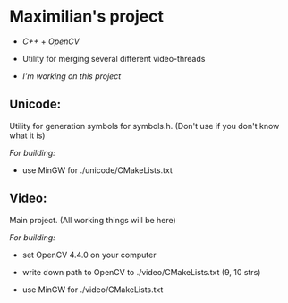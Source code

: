 # Maximilian's project

* *C++* + *OpenCV*

- Utility for merging several different video-threads

- *I'm working on this project*



## Unicode:
Utility for generation symbols for symbols.h. (Don't use if you don't know what it is)

*For building:*

- use MinGW for ./unicode/CMakeLists.txt



## Video:
Main project. (All working things will be here)

*For building:*

- set OpenCV 4.4.0 on your computer

- write down path to OpenCV to ./video/CMakeLists.txt (9, 10 strs)

- use MinGW for ./video/CMakeLists.txt
